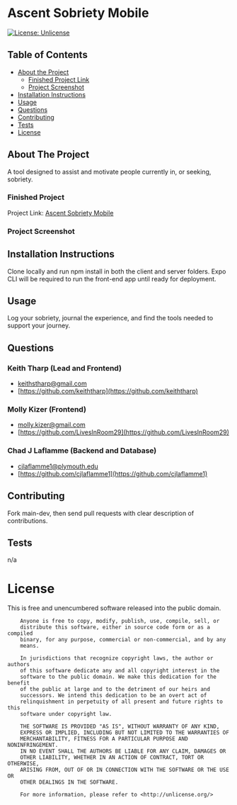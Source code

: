 # Ascent Sobriety Mobile
[![License: Unlicense](https://img.shields.io/badge/license-Unlicense-blue.svg)](http://unlicense.org/)


## Table of Contents
* [About the Project](#about-the-project)
    * [Finished Project Link](#finished-project)
    * [Project Screenshot](#project-screenshot)
* [Installation Instructions](#installation-instructions)
* [Usage](#usage)
* [Questions](#questions)
* [Contributing](#contributing)
* [Tests](#tests)
* [License](#license)
    
## About The Project
    
A tool designed to assist and motivate people currently in, or seeking, sobriety. 
    
    
### Finished Project
Project Link: [Ascent Sobriety Mobile]()
    
    
### Project Screenshot
    
    
    
## Installation Instructions
    
Clone locally and run npm install in both the client and server folders. Expo CLI will be required to run the front-end app until ready for deployment.
    
## Usage
    
Log your sobriety, journal the experience, and find the tools needed to support your journey. 
    
## Questions

### Keith Tharp (Lead and Frontend)
* [keithstharp@gmail.com](keithstharp@gmail.com)
* [https://github.com/keiththarp](https://github.com/keiththarp)

### Molly Kizer (Frontend)
* [molly.kizer@gmail.com](molly.kizer@gmail.com)
* [https://github.com/LivesInRoom29](https://github.com/LivesInRoom29)

### Chad J Laflamme (Backend and Database)
* [cjlaflamme1@plymouth.edu](cjlaflamme1@plymouth.edu)
* [https://github.com/cjlaflamme1](https://github.com/cjlaflamme1)
    
## Contributing
    
Fork main-dev, then send pull requests with clear description of contributions.
    
## Tests
    
n/a
    
# License
    
This is free and unencumbered software released into the public domain.

        Anyone is free to copy, modify, publish, use, compile, sell, or
        distribute this software, either in source code form or as a compiled
        binary, for any purpose, commercial or non-commercial, and by any
        means.
        
        In jurisdictions that recognize copyright laws, the author or authors
        of this software dedicate any and all copyright interest in the
        software to the public domain. We make this dedication for the benefit
        of the public at large and to the detriment of our heirs and
        successors. We intend this dedication to be an overt act of
        relinquishment in perpetuity of all present and future rights to this
        software under copyright law.
        
        THE SOFTWARE IS PROVIDED "AS IS", WITHOUT WARRANTY OF ANY KIND,
        EXPRESS OR IMPLIED, INCLUDING BUT NOT LIMITED TO THE WARRANTIES OF
        MERCHANTABILITY, FITNESS FOR A PARTICULAR PURPOSE AND NONINFRINGEMENT.
        IN NO EVENT SHALL THE AUTHORS BE LIABLE FOR ANY CLAIM, DAMAGES OR
        OTHER LIABILITY, WHETHER IN AN ACTION OF CONTRACT, TORT OR OTHERWISE,
        ARISING FROM, OUT OF OR IN CONNECTION WITH THE SOFTWARE OR THE USE OR
        OTHER DEALINGS IN THE SOFTWARE.
        
        For more information, please refer to <http://unlicense.org/>
